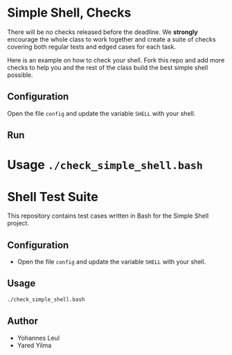 # Simple Shell, Checks

There will be no checks released before the deadline. We **strongly** encourage the whole class to work together and create a suite of checks covering both regular tests and edged cases for each task.

Here is an example on how to check your shell.
Fork this repo and add more checks to help you and the rest of the class build the best simple shell possible.

## Configuration

Open the file `config` and update the variable `SHELL` with your shell.

## Run

Usage `./check_simple_shell.bash`
=======
# Shell Test Suite
This repository contains test cases written in Bash for the Simple Shell project.

## Configuration
* Open the file `config` and update the variable `SHELL` with your shell.

## Usage
 
```sh
./check_simple_shell.bash
```

## Author
* Yohannes Leul
* Yared Yilma

